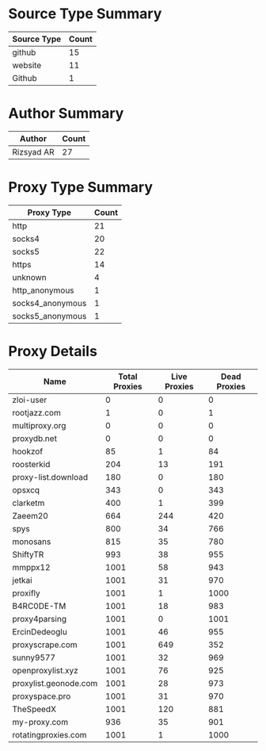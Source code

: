 # Source Type Summary

| Source Type | Count |
|-------------|-------|
| github | 15 |
| website | 11 |
| Github | 1 |


# Author Summary

| Author | Count |
|--------|-------|
| Rizsyad AR | 27 |


# Proxy Type Summary

| Proxy Type | Count |
|------------|-------|
| http | 21 |
| socks4 | 20 |
| socks5 | 22 |
| https | 14 |
| unknown | 4 |
| http_anonymous | 1 |
| socks4_anonymous | 1 |
| socks5_anonymous | 1 |


# Proxy Details

| Name | Total Proxies | Live Proxies | Dead Proxies |
|------|---------------|--------------|---------------|
| zloi-user | 0 | 0 | 0 |
| rootjazz.com | 1 | 0 | 1 |
| multiproxy.org | 0 | 0 | 0 |
| proxydb.net | 0 | 0 | 0 |
| hookzof | 85 | 1 | 84 |
| roosterkid | 204 | 13 | 191 |
| proxy-list.download | 180 | 0 | 180 |
| opsxcq | 343 | 0 | 343 |
| clarketm | 400 | 1 | 399 |
| Zaeem20 | 664 | 244 | 420 |
| spys | 800 | 34 | 766 |
| monosans | 815 | 35 | 780 |
| ShiftyTR | 993 | 38 | 955 |
| mmppx12 | 1001 | 58 | 943 |
| jetkai | 1001 | 31 | 970 |
| proxifly | 1001 | 1 | 1000 |
| B4RC0DE-TM | 1001 | 18 | 983 |
| proxy4parsing | 1001 | 0 | 1001 |
| ErcinDedeoglu | 1001 | 46 | 955 |
| proxyscrape.com | 1001 | 649 | 352 |
| sunny9577 | 1001 | 32 | 969 |
| openproxylist.xyz | 1001 | 76 | 925 |
| proxylist.geonode.com | 1001 | 28 | 973 |
| proxyspace.pro | 1001 | 31 | 970 |
| TheSpeedX | 1001 | 120 | 881 |
| my-proxy.com | 936 | 35 | 901 |
| rotatingproxies.com | 1001 | 1 | 1000 |
